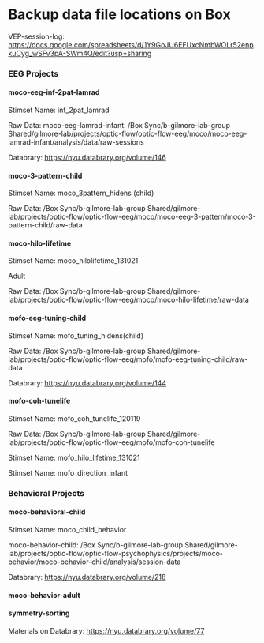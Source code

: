 # Backup data file locations on Box 

VEP-session-log: https://docs.google.com/spreadsheets/d/1Y9GoJU6EFUxcNmbWOLr52enpkuCyg_wSFv3pA-SWm4Q/edit?usp=sharing

### EEG Projects 

#### moco-eeg-inf-2pat-lamrad

Stimset Name: inf_2pat_lamrad

Raw Data: moco-eeg-lamrad-infant: /Box Sync/b-gilmore-lab-group Shared/gilmore-lab/projects/optic-flow/optic-flow-eeg/moco/moco-eeg-lamrad-infant/analysis/data/raw-sessions   

Databrary: https://nyu.databrary.org/volume/146  

#### moco-3-pattern-child

Stimset Name: moco_3pattern_hidens (child)

Raw Data: /Box Sync/b-gilmore-lab-group Shared/gilmore-lab/projects/optic-flow/optic-flow-eeg/moco/moco-eeg-3-pattern/moco-3-pattern-child/raw-data

#### moco-hilo-lifetime

Stimset Name: moco_hilolifetime_131021

Adult

Raw Data: /Box Sync/b-gilmore-lab-group Shared/gilmore-lab/projects/optic-flow/optic-flow-eeg/moco/moco-hilo-lifetime/raw-data

#### mofo-eeg-tuning-child

Stimset Name: mofo_tuning_hidens(child)

Raw Data: /Box Sync/b-gilmore-lab-group Shared/gilmore-lab/projects/optic-flow/optic-flow-eeg/mofo/mofo-eeg-tuning-child/raw-data  

Databrary: https://nyu.databrary.org/volume/144  


#### mofo-coh-tunelife

Stimset Name: mofo_coh_tunelife_120119

Raw Data: /Box Sync/b-gilmore-lab-group Shared/gilmore-lab/projects/optic-flow/optic-flow-eeg/mofo/mofo-coh-tunelife



Stimset Name: mofo_hilo_lifetime_131021


Stimset Name: mofo_direction_infant



### Behavioral Projects

#### moco-behavioral-child 

Stimset Name: moco_child_behavior

moco-behavior-child: /Box Sync/b-gilmore-lab-group Shared/gilmore-lab/projects/optic-flow/optic-flow-psychophysics/projects/moco-behavior/moco-behavior-child/analysis/session-data  

Databrary: https://nyu.databrary.org/volume/218  

#### moco-behavior-adult 


#### symmetry-sorting  

Materials on Databrary: https://nyu.databrary.org/volume/77  


